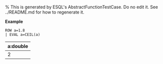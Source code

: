 % This is generated by ESQL's AbstractFunctionTestCase. Do no edit it. See ../README.md for how to regenerate it.

**Example**

```esql
ROW a=1.8
| EVAL a=CEIL(a)
```

| a:double |
| --- |
| 2 |


